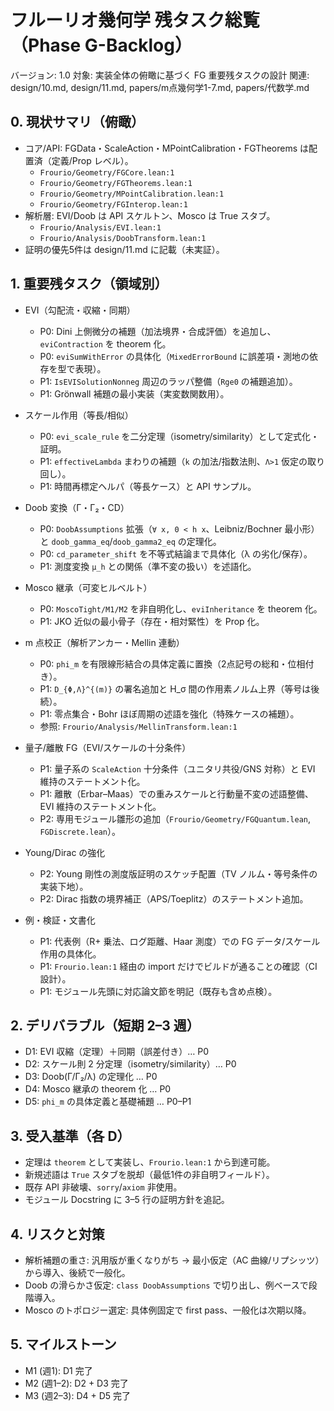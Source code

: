 # フルーリオ幾何学 残タスク総覧（Phase G-Backlog）

バージョン: 1.0
対象: 実装全体の俯瞰に基づく FG 重要残タスクの設計
関連: design/10.md, design/11.md, papers/m点幾何学1-7.md, papers/代数学.md

## 0. 現状サマリ（俯瞰）
- コア/API: FGData・ScaleAction・MPointCalibration・FGTheorems は配置済（定義/Prop レベル）。
  - `Frourio/Geometry/FGCore.lean:1`
  - `Frourio/Geometry/FGTheorems.lean:1`
  - `Frourio/Geometry/MPointCalibration.lean:1`
  - `Frourio/Geometry/FGInterop.lean:1`
- 解析層: EVI/Doob は API スケルトン、Mosco は True スタブ。
  - `Frourio/Analysis/EVI.lean:1`
  - `Frourio/Analysis/DoobTransform.lean:1`
- 証明の優先5件は design/11.md に記載（未実証）。

## 1. 重要残タスク（領域別）

- EVI（勾配流・収縮・同期）
  - P0: Dini 上側微分の補題（加法境界・合成評価）を追加し、`eviContraction` を theorem 化。
  - P0: `eviSumWithError` の具体化（`MixedErrorBound` に誤差項・測地の依存を型で表現）。
  - P1: `IsEVISolutionNonneg` 周辺のラッパ整備（`Rge0` の補題追加）。
  - P1: Grönwall 補題の最小実装（実変数関数用）。

- スケール作用（等長/相似）
  - P0: `evi_scale_rule` を二分定理（isometry/similarity）として定式化・証明。
  - P1: `effectiveLambda` まわりの補題（`k` の加法/指数法則、`Λ>1` 仮定の取り回し）。
  - P1: 時間再標定ヘルパ（等長ケース）と API サンプル。

- Doob 変換（Γ・Γ₂・CD）
  - P0: `DoobAssumptions` 拡張（`∀ x, 0 < h x`、Leibniz/Bochner 最小形）と `doob_gamma_eq`/`doob_gamma2_eq` の定理化。
  - P0: `cd_parameter_shift` を不等式結論まで具体化（λ の劣化/保存）。
  - P1: 測度変換 `μ_h` との関係（準不変の扱い）を述語化。

- Mosco 継承（可変ヒルベルト）
  - P0: `MoscoTight/M1/M2` を非自明化し、`eviInheritance` を theorem 化。
  - P1: JKO 近似の最小骨子（存在・相対緊性）を Prop 化。

- m 点校正（解析アンカー・Mellin 連動）
  - P0: `phi_m` を有限線形結合の具体定義に置換（2点記号の総和・位相付き）。
  - P1: `D_{Φ,Λ}^{(m)}` の署名追加と H_σ 間の作用素ノルム上界（等号は後続）。
  - P1: 零点集合・Bohr ほぼ周期の述語を強化（特殊ケースの補題）。
  - 参照: `Frourio/Analysis/MellinTransform.lean:1`

- 量子/離散 FG（EVI/スケールの十分条件）
  - P1: 量子系の `ScaleAction` 十分条件（ユニタリ共役/GNS 対称）と EVI 維持のステートメント化。
  - P1: 離散（Erbar–Maas）での重みスケールと行動量不変の述語整備、EVI 維持のステートメント化。
  - P2: 専用モジュール雛形の追加（`Frourio/Geometry/FGQuantum.lean`, `FGDiscrete.lean`）。

- Young/Dirac の強化
  - P2: Young 剛性の測度版証明のスケッチ配置（TV ノルム・等号条件の実装下地）。
  - P2: Dirac 指数の境界補正（APS/Toeplitz）のステートメント追加。

- 例・検証・文書化
  - P1: 代表例（R+ 乗法、ログ距離、Haar 測度）での FG データ/スケール作用の具体化。
  - P1: `Frourio.lean:1` 経由の import だけでビルドが通ることの確認（CI 設計）。
  - P1: モジュール先頭に対応論文節を明記（既存も含め点検）。

## 2. デリバラブル（短期 2–3 週）
- D1: EVI 収縮（定理）＋同期（誤差付き）… P0
- D2: スケール則 2 分定理（isometry/similarity）… P0
- D3: Doob(Γ/Γ₂/λ) の定理化 … P0
- D4: Mosco 継承の theorem 化 … P0
- D5: `phi_m` の具体定義と基礎補題 … P0–P1

## 3. 受入基準（各 D）
- 定理は `theorem` として実装し、`Frourio.lean:1` から到達可能。
- 新規述語は `True` スタブを脱却（最低1件の非自明フィールド）。
- 既存 API 非破壊、`sorry`/`axiom` 非使用。
- モジュール Docstring に 3–5 行の証明方針を追記。

## 4. リスクと対策
- 解析補題の重さ: 汎用版が重くなりがち → 最小仮定（AC 曲線/リプシッツ）から導入、後続で一般化。
- Doob の滑らかさ仮定: `class DoobAssumptions` で切り出し、例ベースで段階導入。
- Mosco のトポロジー選定: 具体例固定で first pass、一般化は次期以降。

## 5. マイルストーン
- M1 (週1): D1 完了
- M2 (週1–2): D2 + D3 完了
- M3 (週2–3): D4 + D5 完了

